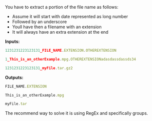You have to extract a portion of the file name as follows:

- Assume it will start with date represented as long number
- Followed by an underscore
- Youll have then a filename with an extension
- It will always have an extra extension at the end

**Inputs:**

```js
1231231223123131_FILE_NAME.EXTENSION.OTHEREXTENSION

1_This_is_an_otherExample.mpg.OTHEREXTENSIONadasdassdassds34

1231231223123131_myFile.tar.gz2
```

**Outputs:**

```js
FILE_NAME.EXTENSION

This_is_an_otherExample.mpg

myFile.tar
```
The recommend way to solve it is using RegEx and specifically groups.

